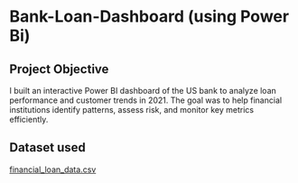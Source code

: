 # Bank-Loan-Dashboard (using Power Bi)
## Project Objective
I built an interactive Power BI dashboard of the US bank to analyze loan performance and customer trends in 2021. The goal was to help financial institutions identify patterns, assess risk, and monitor key metrics efficiently.

## Dataset used
[financial_loan_data.csv](https://github.com/Nourhan-Hany1/Bank-Loan-Dashboard/blob/main/financial_loan_data.csv)

